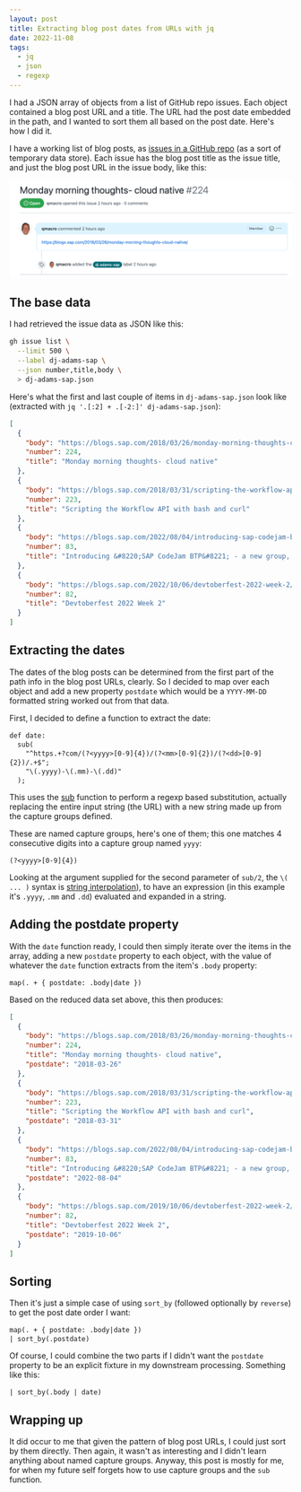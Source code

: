```yaml
---
layout: post
title: Extracting blog post dates from URLs with jq
date: 2022-11-08
tags:
  - jq
  - json
  - regexp
---
```

I had a JSON array of objects from a list of GitHub repo issues. Each object contained a blog post URL and a title. The URL had the post date embedded in the path, and I wanted to sort them all based on the post date. Here's how I did it. 

I have a working list of blog posts, as [issues in a GitHub repo](https://github.com/qmacro-org/db/issues?q=is%3Aissue) (as a sort of temporary data store). Each issue has the blog post title as the issue title, and just the blog post URL in the issue body, like this:

![example blog post issue](/images/2022/11/exampleissue.png)

## The base data

I had retrieved the issue data as JSON like this:

```bash
gh issue list \
  --limit 500 \
  --label dj-adams-sap \
  --json number,title,body \
  > dj-adams-sap.json 
```

Here's what the first and last couple of items in `dj-adams-sap.json` look like (extracted with `jq '.[:2] + .[-2:]' dj-adams-sap.json`):

```json
[
  {
    "body": "https://blogs.sap.com/2018/03/26/monday-morning-thoughts-cloud-native/",
    "number": 224,
    "title": "Monday morning thoughts- cloud native"
  },
  {
    "body": "https://blogs.sap.com/2018/03/31/scripting-the-workflow-api-with-bash-and-curl/",
    "number": 223,
    "title": "Scripting the Workflow API with bash and curl"
  },
  {
    "body": "https://blogs.sap.com/2022/08/04/introducing-sap-codejam-btp-a-new-group-and-a-first-event/",
    "number": 83,
    "title": "Introducing &#8220;SAP CodeJam BTP&#8221; - a new group, and a first event"
  },
  {
    "body": "https://blogs.sap.com/2022/10/06/devtoberfest-2022-week-2/",
    "number": 82,
    "title": "Devtoberfest 2022 Week 2"
  }
]
```

## Extracting the dates

The dates of the blog posts can be determined from the first part of the path info in the blog post URLs, clearly. So I decided to map over each object and add a new property `postdate` which would be a `YYYY-MM-DD` formatted string worked out from that data.

First, I decided to define a function to extract the date:

```jq
def date: 
  sub(
    "^https.+?com/(?<yyyy>[0-9]{4})/(?<mm>[0-9]{2})/(?<dd>[0-9]{2})/.+$";
    "\(.yyyy)-\(.mm)-\(.dd)"
  );
```

This uses the [sub](https://stedolan.github.io/jq/manual/#sub(regex;tostring)sub(regex;string;flags)) function to perform a regexp based substitution, actually replacing the entire input string (the URL) with a new string made up from the capture groups defined. 

These are named capture groups, here's one of them; this one matches 4 consecutive digits into a capture group named `yyyy`:

```text
(?<yyyy>[0-9]{4})
```

Looking at the argument supplied for the second parameter of `sub/2`, the `\( ... )` syntax is [string interpolation](https://stedolan.github.io/jq/manual/#Stringinterpolation-\(foo)), to have an expression (in this example it's `.yyyy`, `.mm` and `.dd`) evaluated and expanded in a string.

## Adding the postdate property

With the `date` function ready, I could then simply iterate over the items in the array, adding a new `postdate` property to each object, with the value of whatever the `date` function extracts from the item's `.body` property:

```jq
map(. + { postdate: .body|date })
```

Based on the reduced data set above, this then produces:

```json 
[
  {
    "body": "https://blogs.sap.com/2018/03/26/monday-morning-thoughts-cloud-native/",
    "number": 224,
    "title": "Monday morning thoughts- cloud native",
    "postdate": "2018-03-26"
  },
  {
    "body": "https://blogs.sap.com/2018/03/31/scripting-the-workflow-api-with-bash-and-curl/",
    "number": 223,
    "title": "Scripting the Workflow API with bash and curl",
    "postdate": "2018-03-31"
  },
  {
    "body": "https://blogs.sap.com/2022/08/04/introducing-sap-codejam-btp-a-new-group-and-a-first-event/",
    "number": 83,
    "title": "Introducing &#8220;SAP CodeJam BTP&#8221; - a new group, and a first event",
    "postdate": "2022-08-04"
  },
  {
    "body": "https://blogs.sap.com/2019/10/06/devtoberfest-2022-week-2/",
    "number": 82,
    "title": "Devtoberfest 2022 Week 2",
    "postdate": "2019-10-06"
  }
]
```

## Sorting 

Then it's just a simple case of using `sort_by` (followed optionally by `reverse`) to get the post date order I want:

```jq
map(. + { postdate: .body|date })
| sort_by(.postdate)
```

Of course, I could combine the two parts if I didn't want the `postdate` property to be an explicit fixture in my downstream processing. Something like this:

```jq
| sort_by(.body | date)
```

## Wrapping up

It did occur to me that given the pattern of blog post URLs, I could just sort by them directly. Then again, it wasn't as interesting and I didn't learn anything about named capture groups. Anyway, this post is mostly for me, for when my future self forgets how to use capture groups and the `sub` function.


